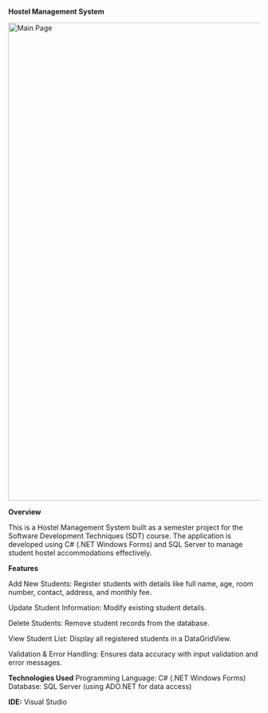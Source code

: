 
**Hostel Management System**

<img width="959" alt="Main Page" src="https://github.com/user-attachments/assets/7addd2ae-6d77-4061-8ca4-8ec21f7075ed" />

**Overview**

This is a Hostel Management System built as a semester project for the Software Development Techniques (SDT) course. The application is developed using C# (.NET Windows Forms) and SQL Server to manage student hostel accommodations effectively.

**Features**

Add New Students: Register students with details like full name, age, room number, contact, address, and monthly fee.

Update Student Information: Modify existing student details.

Delete Students: Remove student records from the database.

View Student List: Display all registered students in a DataGridView.

Validation & Error Handling: Ensures data accuracy with input validation and error messages.

**Technologies Used**
Programming Language: C# (.NET Windows Forms)
Database: SQL Server (using ADO.NET for data access)

**IDE:** Visual Studio
